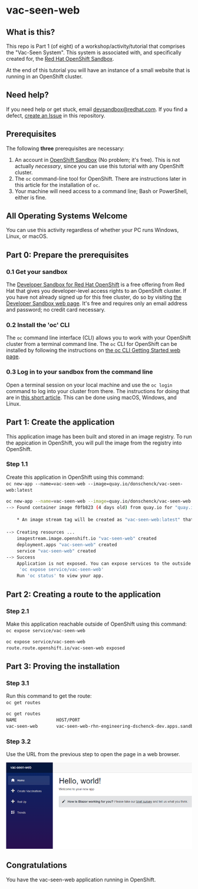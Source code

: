 # vac-seen-web
## What is this?
This repo is Part 1 (of eight) of a workshop/activity/tutorial that comprises the "Vac-Seen System". This system is associated with, and specifically created for, the [Red Hat OpenShift Sandbox](https://developers.redhat.com/developer-sandbox).

At the end of this tutorial you will have an instance of a small website that is running in an OpenShift cluster.

## Need help?
If you need help or get stuck, email devsandbox@redhat.com.
If you find a defect, [create an Issue](https://docs.github.com/en/issues/tracking-your-work-with-issues/creating-an-issue) in this repository.

## Prerequisites
The following **three** prerequisites are necessary:
1. An account in [OpenShift Sandbox](https://developers.redhat.com/developer-sandbox) (No problem; it's free). This is not actually *necessary*, since you can use this tutorial with any OpenShift cluster.
1. The `oc` command-line tool for OpenShift. There are instructions later in this article for the installation of `oc`.
1. Your machine will need access to a command line; Bash or PowerShell, either is fine.

## All Operating Systems Welcome
You can use this activity regardless of whether your PC runs Windows, Linux, or macOS.

## Part 0: Prepare the prerequisites
### 0.1 Get your sandbox
The [Developer Sandbox for Red Hat OpenShift](https://developers.redhat.com/developer-sandbox) is a free offering from Red Hat that gives you developer-level access rights to an OpenShift cluster. If you have not already signed up for this free cluster, do so by visiting [the Developer Sandbox web page](https://developers.redhat.com/developer-sandbox). It's free and requires only an email address and password; no credit card necessary.

### 0.2 Install the 'oc' CLI
The `oc` command line interface (CLI) allows you to work with your OpenShift cluster from a terminal command line. The `oc` CLI for OpenShift can be installed by following the instructions on [the oc CLI Getting Started web page](https://docs.openshift.com/container-platform/4.9/cli_reference/openshift_cli/getting-started-cli.html).

### 0.3 Log in to your sandbox from the command line
Open a terminal session on your local machine and use the `oc login` command to log into your cluster from there. The instructions for doing that are in [this short article](https://developers.redhat.com/blog/2021/04/21/access-your-developer-sandbox-for-red-hat-openshift-from-the-command-line).  This can be done using macOS, Windows, and Linux.

## Part 1: Create the application
This application image has been built and stored in an image registry. To run the appication in OpenShift, you will pull the image from the registry into OpenShift.

### Step 1.1
Create this application in OpenShift using this command:  
`oc new-app --name=vac-seen-web --image=quay.io/donschenck/vac-seen-web:latest`

```bash
oc new-app --name=vac-seen-web --image=quay.io/donschenck/vac-seen-web:latest
--> Found container image f0fb823 (4 days old) from quay.io for "quay.io/donschenck/vac-seen-web:latest"

    * An image stream tag will be created as "vac-seen-web:latest" that will track this image

--> Creating resources ...
    imagestream.image.openshift.io "vac-seen-web" created
    deployment.apps "vac-seen-web" created
    service "vac-seen-web" created
--> Success
    Application is not exposed. You can expose services to the outside world by executing one or more of the commands below:
     'oc expose service/vac-seen-web'
    Run 'oc status' to view your app.
```

## Part 2: Creating a route to the application
### Step 2.1
Make this application reachable outside of OpenShift using this command:  
`oc expose service/vac-seen-web`
```bash
oc expose service/vac-seen-web
route.route.openshift.io/vac-seen-web exposed
```


## Part 3: Proving the installation
### Step 3.1
Run this command to get the route:  
`oc get routes`  

```bash
oc get routes
NAME               HOST/PORT                                                                              PATH   SERVICES           PORT       TERMINATION     WILDCARD
vac-seen-web       vac-seen-web-rhn-engineering-dschenck-dev.apps.sandbox.x8i5.p1.openshiftapps.com              vac-seen-web       8080-tcp                   None
```

### Step 3.2
Use the URL from the previous step to open the page in a web browser.  

![Website](./images/website.png)


## Congratulations
You have the vac-seen-web application running in OpenShift.